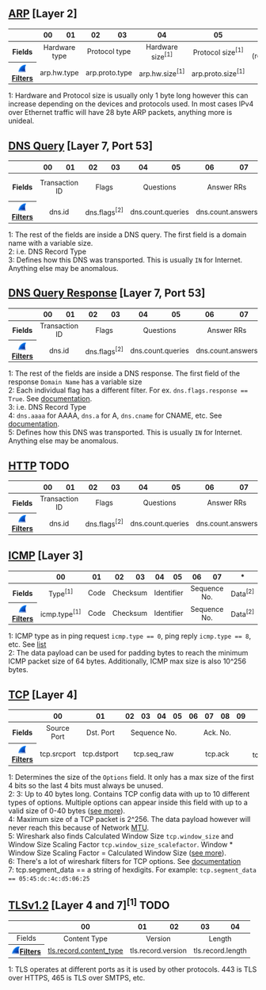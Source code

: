 ## [ARP](https://en.wikipedia.org/wiki/Address_Resolution_Protocol#Packet_structure) [Layer 2] 
<table>
    <thead align=center>
        <th></th>
        <th>00</th>
        <th>01</th>
        <th>02</th>
        <th>03</th>
        <th>04</th>
        <th>05</th>
        <th>06</th>
        <th>07</th>
        <th>08</th>
        <th>09</th>
        <th>10</th>
        <th>11</th>
        <th>12</th>
        <th>13</th>
        <th>14</th>
        <th>15</th>
        <th>16</th>
        <th>17</th>
        <th>18</th>
        <th>19</th>
        <th>20</th>
        <th>21</th>
        <th>22</th>
        <th>23</th>
        <th>24</th>
        <th>25</th>
        <th>26</th>
        <th>27</th>
    </thead>
    <tbody align=center>
        <tr>
            <th>Fields</th>
            <td colspan=2>Hardware type</td>
            <td colspan=2>Protocol type</td>
            <td colspan=1>Hardware size<sup>[1]</sup></td>
            <td colspan=1>Protocol size<sup>[1]</sup></td>
            <td colspan=2>Opcode (request/reply/etc)</td>
            <td colspan=6>Sender MAC</td>
            <td colspan=4>Sender IP</td>
            <td colspan=6>Target MAC</td>
            <td colspan=4>Target IP</td>
        </tr>
        <tr>
            <th><a href=https://www.wireshark.org/docs/dfref/a/arp.html><img src=https://github.com/Laufeynumber1fan/Mystuff/blob/main/src/images/cats/wireshark_icon.png>Filters</a></th>
            <td colspan=2>arp.hw.type</td>
            <td colspan=2>arp.proto.type</td>
            <td colspan=1>arp.hw.size<sup>[1]</sup></td>
            <td colspan=1>arp.proto.size<sup>[1]</sup></td>
            <td colspan=2>arp.opcode</td>
            <td colspan=6>arp.src.hw_mac </td>
            <td colspan=4>arp.src.proto_ipv4</td>
            <td colspan=6>arp.dst.hw_mac</td>
            <td colspan=4>arp.dst.proto_ipv4</td>
        </tr>
    </tbody>
</table>
  
1: Hardware and Protocol size is usually only 1 byte long however this can increase depending on the devices and protocols used. In most cases IPv4 over Ethernet traffic will have 28 byte ARP packets, anything more is unideal.

## [DNS Query](https://en.wikipedia.org/wiki/Domain_Name_System#Question_section) [Layer 7, Port 53] 
<table>
    <thead align=center>
        <th></th>
        <th>00</th>
        <th>01</th>
        <th>02</th>
        <th>03</th>
        <th>04</th>
        <th>05</th>
        <th>06</th>
        <th>07</th>
        <th>08</th>
        <th>09</th>
        <th>10</th>
        <th>11</th>
        <th>*</th>
        <th>*+1</th>
        <th>*+2</th>
        <th>*+3</th>
        <th>*+4</th>
    </thead>
    <tbody align=center>
        <tr>
            <th>Fields</th>
            <td colspan=2>Transaction ID</td>
            <td colspan=2>Flags</td>
            <td colspan=2>Questions</td>
            <td colspan=2>Answer RRs</td>
            <td colspan=2>Authority RRs</td>
            <td colspan=2>Additional RRs</td>
            <td>Domain Name (*)</td>
            <td colspan=2>Type<sup>[2]</sup></td>
            <td colspan=2>Class<sup>[3]</sup></td>
        </tr>
        <tr>
            <th><a href=https://www.wireshark.org/docs/dfref/d/dns.html><img src=https://github.com/Laufeynumber1fan/Mystuff/blob/main/src/images/cats/wireshark_icon.png>Filters</a></th>
            <td colspan=2>dns.id</td>
            <td colspan=2>dns.flags<sup>[2]</sup></td>
            <td colspan=2>dns.count.queries</td>
            <td colspan=2>dns.count.answers</td>
            <td colspan=2>dns.count.auth_rr</td>
            <td colspan=2>dns.count.add_rr</td>
            <td>dns.qry<sup></td>
            <td colspan=2>dns.qry.type<sup>[2]</sup></td>
            <td colspan=2>dns.qry.class<sup>[3]</sup></td>
        </tr>
    </tbody>
</table>
  
1: The rest of the fields are inside a DNS query. The first field is a domain name with a variable size.  
2: i.e. DNS Record Type  
3: Defines how this DNS was transported. This is usually `IN` for Internet. Anything else may be anomalous.  

## [DNS Query Response](https://en.wikipedia.org/wiki/Domain_Name_System#Resource_records) [Layer 7, Port 53] 
<table>
	<thead align=center>
        <th></th>
    	<th>00</th>
        <th>01</th>
        <th>02</th>
        <th>03</th>
        <th>04</th>
        <th>05</th>
        <th>06</th>
        <th>07</th>
        <th>08</th>
        <th>09</th>
        <th>10</th>
        <th>11</th>
        <th>*</th>
        <th>*+1</th>
        <th>*+2</th>
        <th>*+3</th>
        <th>*+4</th>
        <th>*+5</th>
        <th>*+6</th>
        <th>*+7</th>
        <th>*+8</th>
        <th>*+9</th>
        <th>*+10</th>
        <th>*+11</th>
        <th>*+12</th>
        <th>*+13</th>
        <th>*+14</th>
    </thead>
    <tbody align=center>
        <tr>
            <th>Fields</th>
            <td colspan=2>Transaction ID</td>
            <td colspan=2>Flags</td>
            <td colspan=2>Questions</td>
            <td colspan=2>Answer RRs</td>
            <td colspan=2>Authority RRs</td>
            <td colspan=2>Additional RRs</td>
            <td>Domain Name<sup>[1]</sup></td>
            <td colspan=2>Type<sup>[3]</sup></td>
            <td colspan=2>Class<sup>[5]</sup></td>
            <td colspan=4>TTL</td>
            <td colspan=2>Data Length</td>
            <td colspan=4>DNS Record</td>
        </tr>
        <tr>
            <th><a href=https://www.wireshark.org/docs/dfref/d/dns.html><img src=https://github.com/Laufeynumber1fan/Mystuff/blob/main/src/images/cats/wireshark_icon.png>Filters</a></th>
            <td colspan=2>dns.id</td>
            <td colspan=2>dns.flags<sup>[2]</sup></td>
            <td colspan=2>dns.count.queries</td>
            <td colspan=2>dns.count.answers</td>
            <td colspan=2>dns.count.auth_rr</td>
            <td colspan=2>dns.count.add_rr</td>
            <td>dns.resp.name<sup>[1]</sup></td>
            <td colspan=2>dns.resp.type</td>
            <td colspan=2>dns.resp.class<sup>[5]</sup></td>
            <td colspan=4>dns.resp.ttl</td>
            <td colspan=2>dns.resp.len</td>
            <td colspan=4>dns.*<sup>[4]</sup></td>
        </tr>
    </tbody>
</table>
  
1: The rest of the fields are inside a DNS response. The first field of the response `Domain Name` has a variable size  
2: Each individual flag has a different filter. For ex. `dns.flags.response == True`. See [documentation](https://www.wireshark.org/docs/dfref/d/dns.html).   
3: i.e. DNS Record Type  
4: `dns.aaaa` for AAAA, `dns.a` for A, `dns.cname` for CNAME, etc. See [documentation](https://www.wireshark.org/docs/dfref/d/dns.html).  
5: Defines how this DNS was transported. This is usually `IN` for Internet. Anything else may be anomalous.  
  
## [HTTP](https://en.wikipedia.org/wiki/HTTP) TODO
<table>
	<thead align=center>
        <th></th>
    	<th>00</th>
        <th>01</th>
        <th>02</th>
        <th>03</th>
        <th>04</th>
        <th>05</th>
        <th>06</th>
        <th>07</th>
        <th>08</th>
        <th>09</th>
        <th>10</th>
        <th>11</th>
        <th>*</th>
        <th>*+1</th>
        <th>*+2</th>
        <th>*+3</th>
        <th>*+4</th>
        <th>*+5</th>
        <th>*+6</th>
        <th>*+7</th>
        <th>*+8</th>
        <th>*+9</th>
        <th>*+10</th>
        <th>*+11</th>
        <th>*+12</th>
        <th>*+13</th>
        <th>*+14</th>
    </thead>
    <tbody align=center>
        <tr>
            <th>Fields</th>
            <td colspan=2>Transaction ID</td>
            <td colspan=2>Flags</td>
            <td colspan=2>Questions</td>
            <td colspan=2>Answer RRs</td>
            <td colspan=2>Authority RRs</td>
            <td colspan=2>Additional RRs</td>
            <td>Domain Name<sup>[1]</sup></td>
            <td colspan=2>Type<sup>[3]</sup></td>
            <td colspan=2>Class<sup>[5]</sup></td>
            <td colspan=4>TTL</td>
            <td colspan=2>Data Length</td>
            <td colspan=4>DNS Record</td>
        </tr>
        <tr>
            <th><a href=https://www.wireshark.org/docs/dfref/d/dns.html><img src=https://github.com/Laufeynumber1fan/Mystuff/blob/main/src/images/cats/wireshark_icon.png>Filters</a></th>
            <td colspan=2>dns.id</td>
            <td colspan=2>dns.flags<sup>[2]</sup></td>
            <td colspan=2>dns.count.queries</td>
            <td colspan=2>dns.count.answers</td>
            <td colspan=2>dns.count.auth_rr</td>
            <td colspan=2>dns.count.add_rr</td>
            <td>dns.resp.name<sup>[1]</sup></td>
            <td colspan=2>dns.resp.type</td>
            <td colspan=2>dns.resp.class<sup>[5]</sup></td>
            <td colspan=4>dns.resp.ttl</td>
            <td colspan=2>dns.resp.len</td>
            <td colspan=4>dns.*<sup>[4]</sup></td>
        </tr>
    </tbody>
</table>

## [ICMP](https://en.wikipedia.org/wiki/Internet_Control_Message_Protocol#Datagram_structure) [Layer 3]
<table>
    <thead align=center>
        <th></th>
        <th>00</th>
        <th>01</th>
        <th>02</th>
        <th>03</th>
        <th>04</th>
        <th>05</th>
        <th>06</th>
        <th>07</th>
        <th>*</th>
    </thead>
    <tbody align=center>
        <tr>
            <th>Fields</th>
            <td>Type<sup>[1]</sup></td>
            <td>Code</td>
            <td colspan=2>Checksum</td>
            <td colspan=2>Identifier</td>
            <td colspan=2>Sequence No.</td>
            <td>Data<sup>[2]</sup></td>
        </tr>
        <tr>
            <th><a href=https://www.wireshark.org/docs/dfref/i/icmp.html><img src=https://github.com/Laufeynumber1fan/Mystuff/blob/main/src/images/cats/wireshark_icon.png>Filters</a></th>
            <td>icmp.type<sup>[1]</sup></td>
            <td>Code</td>
            <td colspan=2>Checksum</td>
            <td colspan=2>Identifier</td>
            <td colspan=2>Sequence No.</td>
            <td>Data<sup>[2]</sup></td>
        </tr>
    </tbody>
</table>
  
1: ICMP type as in ping request `icmp.type == 0`, ping reply `icmp.type == 8`, etc. See [list](https://www.iana.org/assignments/icmp-parameters/icmp-parameters.xhtml)  
2: The data payload can be used for padding bytes to reach the minimum ICMP packet size of 64 bytes. Additionally, ICMP max size is also 10^256 bytes.
  
## [TCP](https://en.wikipedia.org/wiki/Transmission_Control_Protocol#TCP_segment_structure) [Layer 4]
<table>
    <thead align=center>
        <th></th>
        <th>00</th>
        <th>01</th>
        <th>02</th>
        <th>03</th>
        <th>04</th>
        <th>05</th>
        <th>06</th>
        <th>07</th>
        <th>08</th>
        <th>09</th>
        <th>10</th>
        <th>11</th>
        <th>12</th>
        <th>13</th>
        <th>14</th>
        <th>15</th>
        <th>16</th>
        <th colspan=8>17:57</th>
        <th>*</th>
    </thead>
    <tbody align=center>
        <tr>
            <th>Fields</th>
            <td>Source Port</td>
            <td>Dst. Port</td>
            <td colspan=4>Sequence No.</td>
            <td colspan=4>Ack. No.</td>
            <td>Data Offset<sup>[1]</sup></td>
            <td colspan=2>Flags<sup>[2]</sup></td>
            <td colspan=2>Window</td>
            <td colspan=2>Urg. Pointer</td>
            <td colspan=8>Options<sup>[3]</sup></td>
            <td>Data<sup>[4]</sup></td>
        </tr>
        <tr>
            <th><a href=https://www.wireshark.org/docs/dfref/t/tcp.html><img src=https://github.com/Laufeynumber1fan/Mystuff/blob/main/src/images/cats/wireshark_icon.png>Filters</a></th>
            <td>tcp.srcport</td>
            <td>tcp.dstport</td>
            <td colspan=4>tcp.seq_raw</td>
            <td colspan=4>tcp.ack</td>
            <td>tcp.hdr_len<sup>[1]</sup></td>
            <td colspan=2>tcp.flags<sup>[2]</sup></td>
            <td colspan=2>tcp.window_size_value<sup>[5]</sup></td>
            <td colspan=2>tcp.urgent_pointer</td>
            <td colspan=8>tcp.options<sup>[2][6]</sup></td>
            <td>tcp.segment_data<sup>[3][7]</sup></td>
        </tr>
    </tbody>
</table>
  
1: Determines the size of the `Options` field. It only has a max size of the first 4 bits so the last 4 bits must always be unused.  
2: 
3: Up to 40 bytes long. Contains TCP config data with up to 10 different types of options. Multiple options can appear inside this field with up to a valid size of 0-40 bytes ([see more](https://en.wikipedia.org/wiki/Transmission_Control_Protocol#TCP_segment_structure)).  
4: Maximum size of a TCP packet is 2^256. The data payload however will never reach this because of Network [MTU](https://en.wikipedia.org/wiki/Maximum_transmission_unit).  
5: Wireshark also finds Calculated Window Size `tcp.window_size` and Window Size Scaling Factor `tcp.window_size_scalefactor`. Window * Window Size Scaling Factor = Calculated Window Size ([see more](https://www.lumen.com/help/en-us/network/tcp-windowing.html)).  
6: There's a lot of wireshark filters for TCP options. See [documentation](https://www.wireshark.org/docs/dfref/t/tcp.html)  
7: tcp.segment_data == a string of hexdigits. For example: `tcp.segment_data == 05:45:dc:4c:d5:06:25`  
  
## [TLSv1.2](https://en.wikipedia.org/wiki/Transport_Layer_Security) [Layer 4 and 7]<sup>[1]</sup> TODO
<table>
    <thead align=center>
        <th></th>
        <th>00</th>
        <th>01</th>
        <th>02</th>
        <th>03</th>
        <th>04</th>
    </thead>
    <tbody align=center>
        <tr>
            <td>Fields</td>
            <td>Content Type</td>
            <td colspan=2>Version</td>
            <td colspan=2>Length</td>
        </tr>
        <tr>
            <th><a href=https://www.wireshark.org/docs/dfref/i/icmp.html><img src=https://github.com/Laufeynumber1fan/Mystuff/blob/main/src/images/cats/wireshark_icon.png>Filters</a></th>
            <td><a href=https://www.iana.org/assignments/tls-parameters/tls-parameters.xhtml#tls-parameters-5>tls.record.content_type</a></td>
            <td colspan=2>tls.record.version</td>
            <td colspan=2>tls.record.length</td>
        </tr>
    </tbody>
</table>
  
1: TLS operates at different ports as it is used by other protocols. 443 is TLS over HTTPS, 465 is TLS over SMTPS, etc.  
 